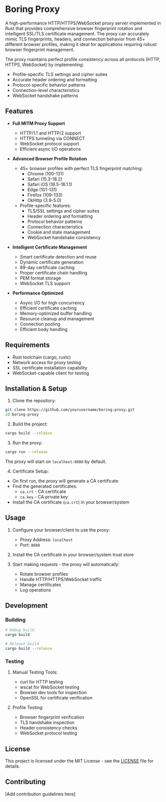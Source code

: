 # Boring Proxy

A high-performance HTTP/HTTPS/WebSocket proxy server implemented in Rust that provides comprehensive browser fingerprint rotation and intelligent SSL/TLS certificate management. The proxy can accurately mimic TLS fingerprints, headers, and connection behavior from 45+ different browser profiles, making it ideal for applications requiring robust browser fingerprint management.

The proxy maintains perfect profile consistency across all protocols (HTTP, HTTPS, WebSocket) by implementing:
- Profile-specific TLS settings and cipher suites
- Accurate header ordering and formatting
- Protocol-specific behavior patterns
- Connection-level characteristics
- WebSocket handshake patterns

## Features

- **Full MITM Proxy Support**
  - HTTP/1.1 and HTTP/2 support
  - HTTPS tunneling via CONNECT
  - WebSocket protocol support
  - Efficient async I/O operations

- **Advanced Browser Profile Rotation**
  - 45+ browser profiles with perfect TLS fingerprint matching:
    * Chrome (100-131)
    * Safari (15.3-18.2)
    * Safari iOS (16.5-18.1.1)
    * Edge (101-131)
    * Firefox (109-133)
    * OkHttp (3.9-5.0)
  - Profile-specific features:
    * TLS/SSL settings and cipher suites
    * Header ordering and formatting
    * Protocol behavior patterns
    * Connection characteristics
    * Cookie and state management
    * WebSocket handshake consistency

- **Intelligent Certificate Management**
  - Smart certificate detection and reuse
  - Dynamic certificate generation
  - 89-day certificate caching
  - Proper certificate chain handling
  - PEM format storage
  - WebSocket TLS support

- **Performance Optimized**
  - Async I/O for high concurrency
  - Efficient certificate caching
  - Memory-optimized buffer handling
  - Resource cleanup and management
  - Connection pooling
  - Efficient body handling

## Requirements

- Rust toolchain (cargo, rustc)
- Network access for proxy testing
- SSL certificate installation capability
- WebSocket-capable client for testing

## Installation & Setup

1. Clone the repository:
```bash
git clone https://github.com/yourusername/boring-proxy.git
cd boring-proxy
```

2. Build the project:
```bash
cargo build --release
```

3. Run the proxy:
```bash
cargo run --release
```

The proxy will start on `localhost:8888` by default.

4. Certificate Setup:
- On first run, the proxy will generate a CA certificate
- Find the generated certificates:
  * `ca.crt` - CA certificate
  * `ca.key` - CA private key
- Install the CA certificate (`ca.crt`) in your browser/system

## Usage

1. Configure your browser/client to use the proxy:
   - Proxy Address: `localhost`
   - Port: `8888`

2. Install the CA certificate in your browser/system trust store

3. Start making requests - the proxy will automatically:
   - Rotate browser profiles
   - Handle HTTP/HTTPS/WebSocket traffic
   - Manage certificates
   - Log operations

## Development

### Building

```bash
# Debug build
cargo build

# Release build
cargo build --release
```

### Testing

1. Manual Testing Tools:
   - curl for HTTP testing
   - wscat for WebSocket testing
   - Browser dev tools for inspection
   - OpenSSL for certificate verification

2. Profile Testing:
   - Browser fingerprint verification
   - TLS handshake inspection
   - Header consistency checks
   - WebSocket protocol testing

## License

This project is licensed under the MIT License - see the [LICENSE](LICENSE) file for details.

## Contributing

[Add contribution guidelines here]

